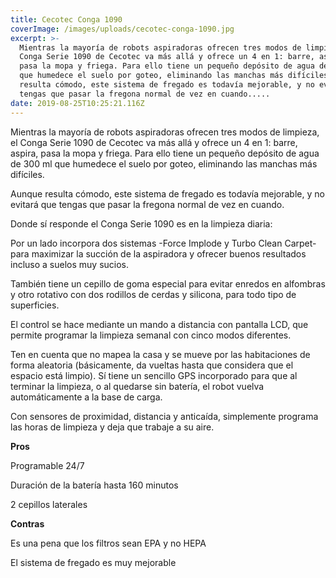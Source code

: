 ```yaml
---
title: Cecotec Conga 1090
coverImage: /images/uploads/cecotec-conga-1090.jpg
excerpt: >-
  Mientras la mayoría de robots aspiradoras ofrecen tres modos de limpieza, el
  Conga Serie 1090 de Cecotec va más allá y ofrece un 4 en 1: barre, aspira,
  pasa la mopa y friega. Para ello tiene un pequeño depósito de agua de 300 ml
  que humedece el suelo por goteo, eliminando las manchas más difíciles.  Aunque
  resulta cómodo, este sistema de fregado es todavía mejorable, y no evitará que
  tengas que pasar la fregona normal de vez en cuando.....
date: 2019-08-25T10:25:21.116Z
---
```

Mientras la mayoría de robots aspiradoras ofrecen tres modos de limpieza, el Conga Serie 1090 de Cecotec va más allá y ofrece un 4 en 1: barre, aspira, pasa la mopa y friega. Para ello tiene un pequeño depósito de agua de 300 ml que humedece el suelo por goteo, eliminando las manchas más difíciles.

Aunque resulta cómodo, este sistema de fregado es todavía mejorable, y no evitará que tengas que pasar la fregona normal de vez en cuando.



Donde sí responde el Conga Serie 1090 es en la limpieza diaria:



Por un lado incorpora dos sistemas -Force Implode y Turbo Clean Carpet- para maximizar la succión de la aspiradora y ofrecer buenos resultados incluso a suelos muy sucios.

También tiene un cepillo de goma especial para evitar enredos en alfombras y otro rotativo con dos rodillos de cerdas y silicona, para todo tipo de superficies.

El control se hace mediante un mando a distancia con pantalla LCD, que permite programar la limpieza semanal con cinco modos diferentes.

Ten en cuenta que no mapea la casa y se mueve por las habitaciones de forma aleatoria (básicamente, da vueltas hasta que considera que el espacio está limpio). Sí tiene un sencillo GPS incorporado para que al terminar la limpieza, o al quedarse sin batería, el robot vuelva automáticamente a la base de carga.



Con sensores de proximidad, distancia y anticaída, simplemente programa las horas de limpieza y deja que trabaje a su aire.



**Pros**

Programable 24/7

Duración de la batería hasta 160 minutos

2 cepillos laterales

**Contras**

Es una pena que los filtros sean EPA y no HEPA

El sistema de fregado es muy mejorable
